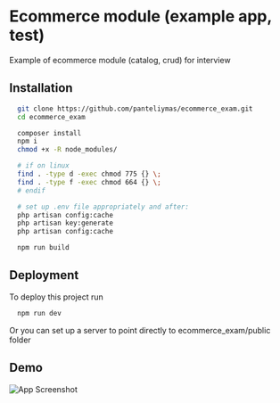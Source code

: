 # Ecommerce module (example app, test)

Example of ecommerce module (catalog, crud) for interview


## Installation

```bash
  git clone https://github.com/panteliymas/ecommerce_exam.git
  cd ecommerce_exam

  composer install
  npm i
  chmod +x -R node_modules/

  # if on linux
  find . -type d -exec chmod 775 {} \;
  find . -type f -exec chmod 664 {} \;
  # endif

  # set up .env file appropriately and after:
  php artisan config:cache
  php artisan key:generate
  php artisan config:cache

  npm run build

```
    
## Deployment

To deploy this project run

```bash
  npm run dev
```

Or you can set up a server to point directly to ecommerce_exam/public folder


## Demo

![App Screenshot](https://i.postimg.cc/zv49dF6h/image.png)
